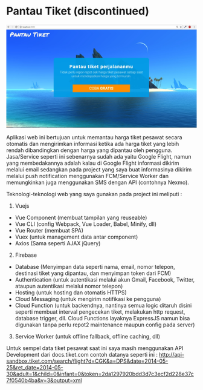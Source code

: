 # Pantau Tiket (discontinued)

![alt text](./pantautiket.jpg)

Aplikasi web ini bertujuan untuk memantau harga tiket pesawat secara otomatis dan mengirimkan informasi ketika ada harga tiket yang lebih rendah dibandingkan dengan harga yang dipantau oleh pengguna. Jasa/Service seperti ini sebenarnya sudah ada yaitu Google Flight, namun yang membedakannya adalah kalau di Google Flight informasi dikirim melalui email sedangkan pada project yang saya buat informasinya dikirim melalui push notification menggunakan FCM/Service Worker dan memungkinkan juga menggunakan SMS dengan API (contohnya Nexmo).

Teknologi-teknologi web yang saya gunakan pada project ini meliputi : 
1. Vuejs
- Vue Component (membuat tampilan yang reuseable)
- Vue CLI (config Webpack, Vue Loader, Babel, Minify, dll)
- Vue Router (membuat SPA)
- Vuex (untuk management data antar component)
- Axios (Sama seperti AJAX jQuery)

2. Firebase
- Database (Menyimpan data seperti nama, email, nomor telepon, destinasi tiket yang dipantau, dan menyimpan token dari FCM)
- Authentication (untuk autentikasi melalui akun Gmail, Facebook, Twitter, ataupun autentikasi melalui nomor telepon)
- Hosting (untuk hosting dan otomatis HTTPS)
- Cloud Messaging (untuk mengirim notifikasi ke pengguna)
- Cloud Function (untuk backendnya, nantinya semua logic ditaruh disini seperti membuat interval pengecekan tiket, melakukan http request, database trigger, dll.
Cloud Functions layaknya ExpressJS namun bisa digunakan tanpa perlu repot2 maintenance maupun config pada server)

3. Service Worker (untuk offline fallback, offline caching, dll)

Untuk sempel data tiket pesawat saat ini saya masih menggunakan API Development dari docs.tiket.com
contoh datanya seperti ini :
http://api-sandbox.tiket.com/search/flight?d=CGK&a=DPS&date=2014-05-25&ret_date=2014-05-30&adult=1&child=0&infant=0&token=2da1297920bdd3d7c3ecf2d228e37c7f0540b4ba&v=3&output=xml
